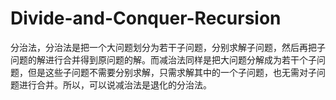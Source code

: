 # Divide-and-Conquer-Recursion
分治法，分治法是把一个大问题划分为若干子问题，分别求解子问题，然后再把子问题的解进行合并得到原问题的解。而减治法同样是把大问题分解成为若干个子问题，但是这些子问题不需要分别求解，只需求解其中的一个子问题，也无需对子问题进行合并。所以，可以说减治法是退化的分治法。

